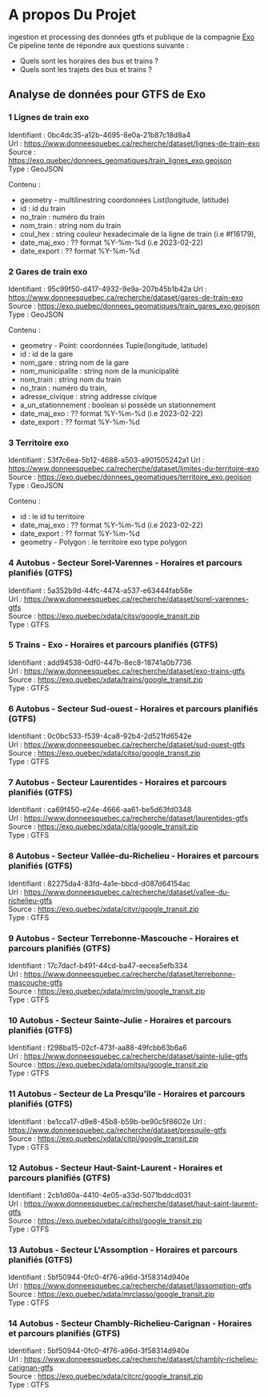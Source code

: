 # A propos Du Projet
ingestion et processing des données gtfs et publique de la compagnie [Exo](https://exo.quebec/fr)
Ce pipeline tente de répondre aux questions suivante :
- Quels sont les horaires des bus et trains ?
- Quels sont les trajets des bus et trains ?

## Analyse de données pour GTFS de Exo
### 1 Lignes de train exo
Identifiant : 0bc4dc35-a12b-4695-8e0a-21b87c18d8a4  
Url : https://www.donneesquebec.ca/recherche/dataset/lignes-de-train-exo  
Source : https://exo.quebec/donnees_geomatiques/train_lignes_exo.geojson  
Type : GeoJSON  

Contenu :
- geometry - multilinestring coordonnées List(longitude, latitude)  
- id : id du train
- no_train : numéro du train
- nom_train : string nom du train
- coul_hex : string couleur hexadecimale de la ligne de train (i.e #f16179),
- date_maj_exo : ?? format %Y-%m-%d (i.e 2023-02-22)
- date_export : ?? format %Y-%m-%d

### 2 Gares de train exo
Identifiant : 95c99f50-d417-4932-9e9a-207b45b1b42a
Url : https://www.donneesquebec.ca/recherche/dataset/gares-de-train-exo  
Source : https://exo.quebec/donnees_geomatiques/train_gares_exo.geojson
Type : GeoJSON  

Contenu :  
- geometry - Point: coordonnées Tuple(longitude, latitude)
- id : id de la gare
- nom_gare : string nom de la gare
- nom_municipalite : string nom de la municipalité
- nom_train : string nom du train
- no_train : numéro du train,
- adresse_civique : string addresse civique
- a_un_stationnement : boolean si possède un stationnement
- date_maj_exo : ?? format %Y-%m-%d (i.e 2023-02-22)
- date_export : ?? format %Y-%m-%d

### 3 Territoire exo
Identifiant : 53f7c6ea-5b12-4688-a503-a901505242a1
Url : https://www.donneesquebec.ca/recherche/dataset/limites-du-territoire-exo  
Source : https://exo.quebec/donnees_geomatiques/territoire_exo.geojson  
Type : GeoJSON  

Contenu :  
- id : le id tu territoire
- date_maj_exo : ?? format %Y-%m-%d (i.e 2023-02-22)
- date_export : ?? format %Y-%m-%d
- geometry - Polygon : le territoire exo type polygon

### 4 Autobus - Secteur Sorel-Varennes - Horaires et parcours planifiés (GTFS)
Identifiant : 5a352b9d-44fc-4474-a537-e63444fab58e  
Url : https://www.donneesquebec.ca/recherche/dataset/sorel-varennes-gtfs  
Source : https://exo.quebec/xdata/citsv/google_transit.zip  
Type : GTFS


### 5 Trains - Exo - Horaires et parcours planifiés (GTFS)
Identifiant : add94538-0df0-447b-8ec8-18741a0b7736  
Url : https://www.donneesquebec.ca/recherche/dataset/exo-trains-gtfs  
Source : 	https://exo.quebec/xdata/trains/google_transit.zip  
Type : GTFS


### 6 Autobus - Secteur Sud-ouest - Horaires et parcours planifiés (GTFS)
Identifiant : 0c0bc533-f539-4ca8-92b4-2d521fd6542e  
Url : https://www.donneesquebec.ca/recherche/dataset/sud-ouest-gtfs  
Source : 	https://exo.quebec/xdata/citso/google_transit.zip  
Type : GTFS

### 7 Autobus - Secteur Laurentides - Horaires et parcours planifiés (GTFS) 
Identifiant : ca69f450-e24e-4666-aa61-be5d63fd0348  
Url : https://www.donneesquebec.ca/recherche/dataset/laurentides-gtfs  
Source : https://exo.quebec/xdata/citla/google_transit.zip  
Type : GTFS

### 8 Autobus - Secteur Vallée-du-Richelieu - Horaires et parcours planifiés (GTFS) 
Identifiant : 82275da4-83fd-4a1e-bbcd-d087d64154ac  
Url : https://www.donneesquebec.ca/recherche/dataset/vallee-du-richelieu-gtfs  
Source : https://exo.quebec/xdata/citvr/google_transit.zip  
Type : GTFS

### 9 Autobus - Secteur Terrebonne-Mascouche - Horaires et parcours planifiés (GTFS)
Identifiant : 17c7dacf-b491-44cd-ba47-eecea5efb334  
Url : https://www.donneesquebec.ca/recherche/dataset/terrebonne-mascouche-gtfs  
Source : https://exo.quebec/xdata/mrclm/google_transit.zip  
Type : GTFS

### 10 Autobus - Secteur Sainte-Julie - Horaires et parcours planifiés (GTFS) 
Identifiant : f298ba15-02cf-473f-aa88-49fcbb63b6a6  
Url : https://www.donneesquebec.ca/recherche/dataset/sainte-julie-gtfs  
Source : https://exo.quebec/xdata/omitsju/google_transit.zip  
Type : GTFS

### 11 Autobus - Secteur de La Presqu'île - Horaires et parcours planifiés (GTFS)
Identifiant : be1cca17-d9e8-45b8-b59b-be90c5f8602e
Url : https://www.donneesquebec.ca/recherche/dataset/presquile-gtfs  
Source : https://exo.quebec/xdata/citpi/google_transit.zip  
Type : GTFS

### 12 Autobus - Secteur Haut-Saint-Laurent - Horaires et parcours planifiés (GTFS)
Identifiant : 2cb1d60a-4410-4e05-a33d-5071bddcd031  
Url : https://www.donneesquebec.ca/recherche/dataset/haut-saint-laurent-gtfs  
Source : https://exo.quebec/xdata/cithsl/google_transit.zip    
Type : GTFS

### 13 Autobus - Secteur L'Assomption - Horaires et parcours planifiés (GTFS)
Identifiant : 5bf50944-0fc0-4f76-a96d-3f58314d940e  
Url : https://www.donneesquebec.ca/recherche/dataset/lassomption-gtfs    
Source : https://exo.quebec/xdata/mrclasso/google_transit.zip  
Type : GTFS

### 14 Autobus - Secteur Chambly-Richelieu-Carignan - Horaires et parcours planifiés (GTFS)
Identifiant : 5bf50944-0fc0-4f76-a96d-3f58314d940e  
Url : https://www.donneesquebec.ca/recherche/dataset/chambly-richelieu-carignan-gtfs  
Source : https://exo.quebec/xdata/citcrc/google_transit.zip  
Type : GTFS